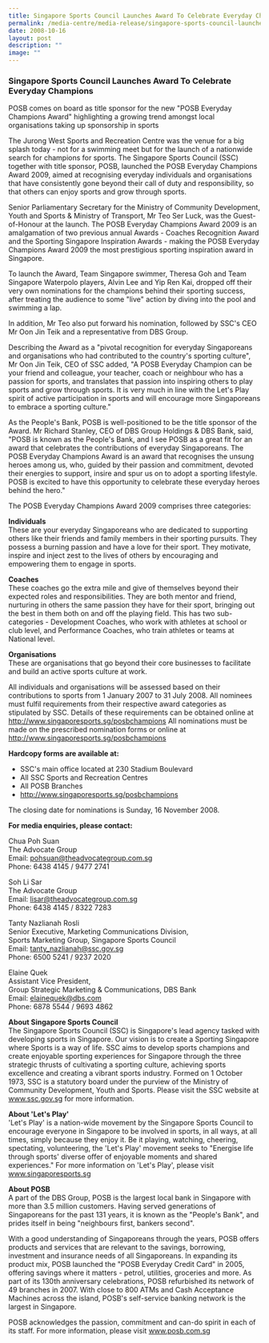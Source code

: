 ```yaml
---
title: Singapore Sports Council Launches Award To Celebrate Everyday Champions
permalink: /media-centre/media-release/singapore-sports-council-launches-award-to-celebrate-everyday-champions/
date: 2008-10-16
layout: post
description: ""
image: ""
---
```

### **Singapore Sports Council Launches Award To Celebrate Everyday Champions**

POSB comes on board as title sponsor for the new "POSB Everyday Champions Award" highlighting a growing trend amongst local organisations taking up sponsorship in sports

The Jurong West Sports and Recreation Centre was the venue for a big splash today - not for a swimming meet but for the launch of a nationwide search for champions for sports. The Singapore Sports Council (SSC) together with title sponsor, POSB, launched the POSB Everyday Champions Award 2009, aimed at recognising everyday individuals and organisations that have consistently gone beyond their call of duty and responsibility, so that others can enjoy sports and grow through sports.

Senior Parliamentary Secretary for the Ministry of Community Development, Youth and Sports & Ministry of Transport, Mr Teo Ser Luck, was the Guest-of-Honour at the launch. The POSB Everyday Champions Award 2009 is an amalgamation of two previous annual Awards - Coaches Recognition Award and the Sporting Singapore Inspiration Awards - making the POSB Everyday Champions Award 2009 the most prestigious sporting inspiration award in Singapore.

To launch the Award, Team Singapore swimmer, Theresa Goh and Team Singapore Waterpolo players, Alvin Lee and Yip Ren Kai, dropped off their very own nominations for the champions behind their sporting success, after treating the audience to some "live" action by diving into the pool and swimming a lap.

In addition, Mr Teo also put forward his nomination, followed by SSC's CEO Mr Oon Jin Teik and a representative from DBS Group.

Describing the Award as a "pivotal recognition for everyday Singaporeans and organisations who had contributed to the country's sporting culture", Mr Oon Jin Teik, CEO of SSC added, "A POSB Everyday Champion can be your friend and colleague, your teacher, coach or neighbour who has a passion for sports, and translates that passion into inspiring others to play sports and grow through sports. It is very much in line with the Let's Play spirit of active participation in sports and will encourage more Singaporeans to embrace a sporting culture."

As the People's Bank, POSB is well-positioned to be the title sponsor of the Award. Mr Richard Stanley, CEO of DBS Group Holdings & DBS Bank, said, "POSB is known as the People's Bank, and I see POSB as a great fit for an award that celebrates the contributions of everyday Singaporeans. The POSB Everyday Champions Award is an award that recognises the unsung heroes among us, who, guided by their passion and commitment, devoted their energies to support, insire and spur us on to adopt a sporting lifestyle. POSB is excited to have this opportunity to celebrate these everyday heroes behind the hero."

The POSB Everyday Champions Award 2009 comprises three categories:

**Individuals**
<br>
These are your everyday Singaporeans who are dedicated to supporting others like their friends and family members in their sporting pursuits. They possess a burning passion and have a love for their sport. They motivate, inspire and inject zest to the lives of others by encouraging and empowering them to engage in sports.

**Coaches**
<br>
These coaches go the extra mile and give of themselves beyond their expected roles and responsibilities. They are both mentor and friend, nurturing in others the same passion they have for their sport, bringing out the best in them both on and off the playing field. This has two sub-categories - Development Coaches, who work with athletes at school or club level, and Performance Coaches, who train athletes or teams at National level.

**Organisations**
<br>
These are organisations that go beyond their core businesses to facilitate and build an active sports culture at work.

All individuals and organisations will be assessed based on their contributions to sports from 1 January 2007 to 31 July 2008. All nominees must fulfil requirements from their respective award categories as stipulated by SSC. Details of these requirements can be obtained online at http://www.singaporesports.sg/posbchampions
All nominations must be made on the prescribed nomination forms or online at http://www.singaporesports.sg/posbchampions

**Hardcopy forms are available at:**
* SSC's main office located at 230 Stadium Boulevard
* All SSC Sports and Recreation Centres
* All POSB Branches
* http://www.singaporesports.sg/posbchampions

The closing date for nominations is Sunday, 16 November 2008.


**For media enquiries, please contact:**

Chua Poh Suan
<br>
The Advocate Group
<br>
Email: [pohsuan@theadvocategroup.com.sg](mailto:pohsuan@theadvocategroup.com.sg)
<br>
Phone: 6438 4145 / 9477 2741

Soh Li Sar
<br>
The Advocate Group
<br>
Email: [lisar@theadvocategroup.com.sg](mailto:lisar@theadvocategroup.com.sg)
<br>
Phone: 6438 4145 / 8322 7283

Tanty Nazlianah Rosli
<br>
Senior Executive, Marketing Communications Division,
<br>
Sports Marketing Group, Singapore Sports Council
<br>
Email: [tanty_nazlianah@ssc.gov.sg](mailto:tanty_nazlianah@ssc.gov.sg)
<br>
Phone: 6500 5241 / 9237 2020

Elaine Quek
<br>
Assistant Vice President,
<br>
Group Strategic Marketing & Communications, DBS Bank
<br>
Email: [elainequek@dbs.com](mailto:elainequek@dbs.com)
<br>
Phone: 6878 5544 / 9693 4862



**About Singapore Sports Council**
<br>
The Singapore Sports Council (SSC) is Singapore's lead agency tasked with developing sports in Singapore. Our vision is to create a Sporting Singapore where Sports is a way of life. SSC aims to develop sports champions and create enjoyable sporting experiences for Singapore through the three strategic thrusts of cultivating a sporting culture, achieving sports excellence and creating a vibrant sports industry. Formed on 1 October 1973, SSC is a statutory board under the purview of the Ministry of Community Development, Youth and Sports. Please visit the SSC website at www.ssc.gov.sg for more information.

**About 'Let's Play'**
<br>
'Let's Play' is a nation-wide movement by the Singapore Sports Council to encourage everyone in Singapore to be involved in sports, in all ways, at all times, simply because they enjoy it. Be it playing, watching, cheering, spectating, volunteering, the 'Let's Play' movement seeks to "Energise life through sports' diverse offer of enjoyable moments and shared experiences." For more information on 'Let's Play', please visit www.singaporesports.sg

**About POSB**
<br>
A part of the DBS Group, POSB is the largest local bank in Singapore with more than 3.5 million customers. Having served generations of Singaporeans for the past 131 years, it is known as the "People's Bank", and prides itself in being "neighbours first, bankers second".

With a good understanding of Singaporeans through the years, POSB offers products and services that are relevant to the savings, borrowing, investment and insurance needs of all Singaporeans. In expanding its product mix, POSB launched the "POSB Everyday Credit Card" in 2005, offering savings where it matters - petrol, utilities, groceries and more. As part of its 130th anniversary celebrations, POSB refurbished its network of 49 branches in 2007. With close to 800 ATMs and Cash Acceptance Machines across the island, POSB's self-service banking network is the largest in Singapore.

POSB acknowledges the passion, commitment and can-do spirit in each of its staff. For more information, please visit www.posb.com.sg
